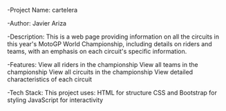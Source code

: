 -Project Name:
cartelera

-Author:
Javier Ariza

-Description:
This is a web page providing information on all the circuits in this year's MotoGP World Championship,
including details on riders and teams, with an emphasis on each circuit's specific information.

-Features:
View all riders in the championship
View all teams in the championship
View all circuits in the championship
View detailed characteristics of each circuit

-Tech Stack:
This project uses:
HTML for structure
CSS and Bootstrap for styling
JavaScript for interactivity
